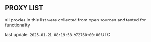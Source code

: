## PROXY LIST

all proxies in this list were collected from open sources and tested for functionality

last update: `2025-01-21 08:19:58.972760+00:00` UTC